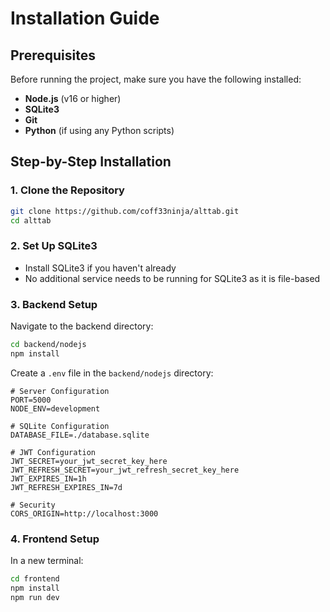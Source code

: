 # Installation Guide

## Prerequisites

Before running the project, make sure you have the following installed:

- **Node.js** (v16 or higher)
- **SQLite3**
- **Git**
- **Python** (if using any Python scripts)

## Step-by-Step Installation

### 1. Clone the Repository

```bash
git clone https://github.com/coff33ninja/alttab.git
cd alttab
```

### 2. Set Up SQLite3

- Install SQLite3 if you haven't already
- No additional service needs to be running for SQLite3 as it is file-based

### 3. Backend Setup

Navigate to the backend directory:

```bash
cd backend/nodejs
npm install
```

Create a `.env` file in the `backend/nodejs` directory:

```env
# Server Configuration
PORT=5000
NODE_ENV=development

# SQLite Configuration
DATABASE_FILE=./database.sqlite

# JWT Configuration
JWT_SECRET=your_jwt_secret_key_here
JWT_REFRESH_SECRET=your_jwt_refresh_secret_key_here
JWT_EXPIRES_IN=1h
JWT_REFRESH_EXPIRES_IN=7d

# Security
CORS_ORIGIN=http://localhost:3000
```

### 4. Frontend Setup

In a new terminal:

```bash
cd frontend
npm install
npm run dev
```